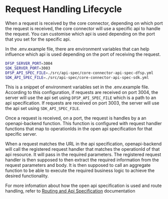 # Request Handling Lifecycle
When a request is received by the core connector, depending on which port the request is received, the core connector will use a specific api to handle the request. You can customise which api is used depending on the port that you set for the specific api. 

In the .env.example file, there are environment variables that can help influence which api is used depending on the port of receiving the request.

```bash
DFSP_SERVER_PORT=3004
SDK_SERVER_PORT=3003
DFSP_API_SPEC_FILE=./src/api-spec/core-connector-api-spec-dfsp.yml
SDK_API_SPEC_FILE=./src/api-spec/core-connector-api-spec-sdk.yml
``` 
This is a snippet of environment variables set in the .env.example file. According to this configuration, if requests are received on port 3004, the server will use the api set using `DFSP_API_SPEC_FILE` which is a path to an api specification. If requests are received on port 3003, the server will use the api set using `SDK_API_SPEC_FILE`.

Once a request is received, on a port, the request is handles by a an openapi-backend function. This function is configured with request handler functions that map to operationIds in the open api specification for that specific server.

When a request matches the URL in the api specification, openapi-backend will call the registered request handler that matches the operationId of that api resource. It will pass in the required parameters. The registered request handler is then supposed to then extract the required information from the request parameters and body. It is then supposed to call an aggregate function to be able to execute the required business logic to achieve the desired functionality.

For more infomation about how the open api specification is used and route handling, refer to [Routing and Api Specification](/technical-integration/RoutingAndApiSpecifications.md) documentation 


